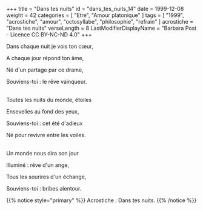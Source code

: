 +++
title = "Dans tes nuits"
id = "dans_tes_nuits_14"
date = 1999-12-08
weight = 42
categories = [ "Etre", "Amour platonique" ]
tags = [
  "1999",
  "acrostiche",
  "amour",
  "octosyllabe",
  "philosophie",
  "refrain"
]
acrostiche = "Dans tes nuits"
verseLength = 8
LastModifierDisplayName = "Barbara Post - Licence CC BY-NC-ND 4.0"
+++

Dans chaque nuit je vois ton cœur,

A chaque jour répond ton âme,

Né d'un partage par ce drame,

Souviens-toi : le rêve vainqueur.

 \
Toutes les nuits du monde, étoiles

Ensevelies au fond des yeux,

Souviens-toi : cet été d'adieux

Né pour revivre entre les voiles.

 \
Un monde nous dira son jour

Illuminé : rêve d'un ange,

Tous les sourires d'un échange,

Souviens-toi : bribes alentour.

{{% notice style="primary" %}}
Acrostiche : Dans tes nuits.
{{% /notice %}}
